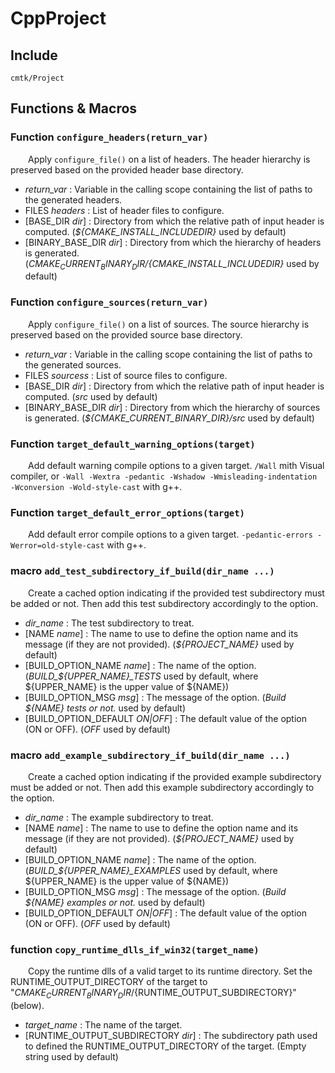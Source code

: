 
# CppProject

## Include
`cmtk/Project`

## Functions & Macros
### Function `configure_headers(return_var)`

&ensp;&ensp;&ensp;&ensp;Apply `configure_file()` on a list of headers. The header hierarchy is preserved based on the provided header base directory.
- *return_var* :  Variable in the calling scope containing the list of paths to the generated headers.
- FILES *headers* :  List of header files to configure.
- [BASE_DIR *dir*] :  Directory from which the relative path of input header is computed. (*${CMAKE_INSTALL_INCLUDEDIR}* used by default)
- [BINARY_BASE_DIR *dir*] :  Directory from which the hierarchy of headers is generated. (*${CMAKE_CURRENT_BINARY_DIR}/${CMAKE_INSTALL_INCLUDEDIR}* used by default)

### Function `configure_sources(return_var)`

&ensp;&ensp;&ensp;&ensp;Apply `configure_file()` on a list of sources. The source hierarchy is preserved based on the provided source base directory.
- *return_var* :  Variable in the calling scope containing the list of paths to the generated sources.
- FILES *sourcess* :  List of source files to configure.
- [BASE_DIR *dir*] :  Directory from which the relative path of input header is computed. (*src* used by default)
- [BINARY_BASE_DIR *dir*] :  Directory from which the hierarchy of sources is generated. (*${CMAKE_CURRENT_BINARY_DIR}/src* used by default)

### Function `target_default_warning_options(target)`

&ensp;&ensp;&ensp;&ensp;Add default warning compile options to a given target.
`/Wall` mith Visual compiler, or `-Wall -Wextra -pedantic -Wshadow -Wmisleading-indentation -Wconversion -Wold-style-cast` with g++.

### Function `target_default_error_options(target)`

&ensp;&ensp;&ensp;&ensp;Add default error compile options to a given target.
`-pedantic-errors -Werror=old-style-cast` with g++.

### macro `add_test_subdirectory_if_build(dir_name ...)`

&ensp;&ensp;&ensp;&ensp;Create a cached option indicating if the provided test subdirectory must be added or not. Then add this test subdirectory accordingly to the option.
- *dir_name* :  The test subdirectory to treat.
- [NAME *name*] :  The name to use to define the option name and its message (if they are not provided). (*${PROJECT_NAME}* used by default)
- [BUILD_OPTION_NAME *name*] :  The name of the option. (*BUILD_${UPPER_NAME}_TESTS* used by default, where ${UPPER_NAME} is the upper value of ${NAME})
- [BUILD_OPTION_MSG *msg*] :  The message of the option. (*Build ${NAME} tests or not.* used by default)
- [BUILD_OPTION_DEFAULT *ON|OFF*] :  The default value of the option (ON or OFF). (*OFF* used by default)

### macro `add_example_subdirectory_if_build(dir_name ...)`

&ensp;&ensp;&ensp;&ensp;Create a cached option indicating if the provided example subdirectory must be added or not. Then add this example subdirectory accordingly to the option.
- *dir_name* :  The example subdirectory to treat.
- [NAME *name*] :  The name to use to define the option name and its message (if they are not provided). (*${PROJECT_NAME}* used by default)
- [BUILD_OPTION_NAME *name*] :  The name of the option. (*BUILD_${UPPER_NAME}_EXAMPLES* used by default, where ${UPPER_NAME} is the upper value of ${NAME})
- [BUILD_OPTION_MSG *msg*] :  The message of the option. (*Build ${NAME} examples or not.* used by default)
- [BUILD_OPTION_DEFAULT *ON|OFF*] :  The default value of the option (ON or OFF). (*OFF* used by default)

### function `copy_runtime_dlls_if_win32(target_name)`

&ensp;&ensp;&ensp;&ensp;Copy the runtime dlls of a valid target to its runtime directory. Set the RUNTIME_OUTPUT_DIRECTORY of the target to 
"${CMAKE_CURRENT_BINARY_DIR}/${RUNTIME_OUTPUT_SUBDIRECTORY}" (below).
- *target_name* :  The name of the target.
- [RUNTIME_OUTPUT_SUBDIRECTORY *dir*] :  The subdirectory path used to defined the RUNTIME_OUTPUT_DIRECTORY of the target. (Empty string used by default)

